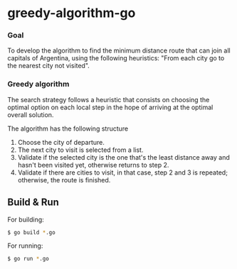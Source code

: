 # greedy-algorithm-go

### Goal

To develop the algorithm to find the minimum distance route that can join all capitals of Argentina, using the following heuristics: "From each city go to the nearest city not visited".


### Greedy algorithm

The search strategy follows a heuristic that consists on choosing the optimal option on each local step in the hope of arriving at the optimal overall solution.

The algorithm has the following structure

1. Choose the city of departure.
2. The next city to visit is selected from a list.
3. Validate if the selected city is the one that's the least distance away and hasn't been visited yet, otherwise returns to step 2.
4. Validate if there are cities to visit, in that case, step 2 and 3 is repeated; otherwise, the route is finished.

## Build & Run

For building:
```sh
$ go build *.go
```
For running:
```sh
$ go run *.go
```
